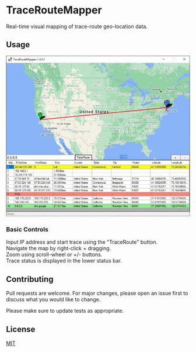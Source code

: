 # TraceRouteMapper
 Real-time visual mapping of trace-route geo-location data.
 
 ## Usage
 ![DemoTrace](https://github.com/bleichroeder/TraceRouteMapper/blob/main/Demo/googTracec.JPG?raw=true)
 ### Basic Controls
Input IP address and start trace using the "TraceRoute" button.\
Navigate the map by right-click + dragging.\
Zoom using scroll-wheel or +/- buttons.\
Trace status is displayed in the lower status bar.

## Contributing
Pull requests are welcome. For major changes, please open an issue first to discuss what you would like to change.

Please make sure to update tests as appropriate.

## License
[MIT](https://choosealicense.com/licenses/mit/)
